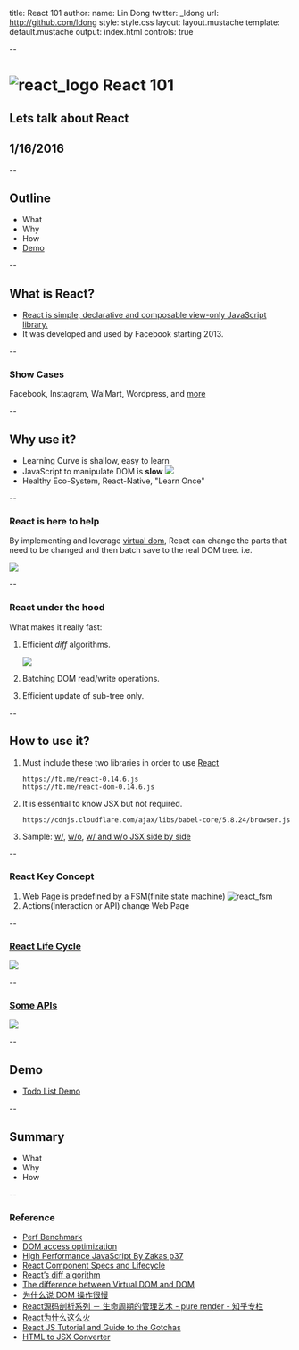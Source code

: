 title: React 101
author:
  name: Lin Dong
  twitter: _ldong
  url: http://github.com/ldong
style: style.css
layout: layout.mustache
template: default.mustache
output: index.html
controls: true

--

# <img src="./screenshots/react_logo.png" alt="react_logo" class="react-logo"/> React 101
## Lets talk about React
## 1/16/2016

--

## Outline

* What
* Why
* How
* [Demo](https://jsfiddle.net/ldong/apao5wse/6/embedded/result/)

--

## **What is React?**
* [React is simple, declarative and composable view-only JavaScript library.](https://facebook.github.io/react/docs/why-react.html)
* It was developed and used by Facebook starting 2013.

--
### Show Cases
Facebook, Instagram, WalMart, Wordpress, and [more](http://builtwithreact.io/)

--

## **Why use it?**
* Learning Curve is shallow, easy to learn
* JavaScript to manipulate DOM is **slow**
    ![](./screenshots/JavaScript_DOM_Slow.png)
* Healthy Eco-System, React-Native, "Learn Once"

--

### **React is here to help**

By implementing and leverage [virtual dom](http://tonyfreed.com/blog/what_is_virtual_dom), React can change the parts
that need to be changed and then batch save to the real DOM tree. i.e.

![](./screenshots/virtual_dom_tree_mapping.png)


--

### **React under the hood**
What makes it really fast:

1. Efficient *diff* algorithms.

    ![](./screenshots/diff.png)

2. Batching DOM read/write operations.
3. Efficient update of sub-tree only.

--

## **How to use it?**
1. Must include these two libraries in order to use [React](https://facebook.github.io/react/)

    ```text
    https://fb.me/react-0.14.6.js
    https://fb.me/react-dom-0.14.6.js
    ```

2. It is essential to know JSX but not required.
    ```
    https://cdnjs.cloudflare.com/ajax/libs/babel-core/5.8.24/browser.js
    ```

3. Sample: [w/](https://jsfiddle.net/reactjs/69z2wepo/), [w/o](https://jsfiddle.net/reactjs/5vjqabv3/), [w/ and w/o JSX side by side](http://tinyurl.com/j8ahhyt)

--

### React Key Concept

1. Web Page is predefined by a FSM(finite state machine)
    <img src="./screenshots/react_state_machine.jpg" alt="react_fsm" class="react-fsm"/>
2. Actions(Interaction or API) change Web Page

--
### [React Life Cycle](https://facebook.github.io/react/docs/component-specs.html)

<img src="./screenshots/react_life_cycle3.png" class="react-lifecycle"/>

--
### [Some APIs](https://facebook.github.io/react/docs/component-specs.html)

![](./screenshots/react_life_cycle1.png)

--

## Demo

* [Todo List Demo](https://jsfiddle.net/ldong/apao5wse/6/)

--

## Summary

* What
* Why
* How

--

### Reference
* [Perf Benchmark](http://www.domgan.com/benchmark/)
* [DOM access optimization](http://www.phpied.com/dom-access-optimization/)
* [High Performance JavaScript By Zakas p37](http://shop.oreilly.com/product/9780596802806.do)
* [React Component Specs and Lifecycle](http://facebook.github.io/react/docs/component-specs.html)
* [React’s diff algorithm](http://calendar.perfplanet.com/2013/diff/)
* [The difference between Virtual DOM and DOM](http://reactkungfu.com/2015/10/the-difference-between-virtual-dom-and-dom/)
* [为什么说 DOM 操作很慢](https://leozdgao.me/why-dom-slow/)
* [React源码剖析系列 － 生命周期的管理艺术 - pure render - 知乎专栏](http://zhuanlan.zhihu.com/purerender/20312691)
* [React为什么这么火](http://www.dang-jian.com/labs/why-react/#/title)
* [React JS Tutorial and Guide to the Gotchas](https://zapier.com/engineering/react-js-tutorial-guide-gotchas/)
* [HTML to JSX Converter](https://facebook.github.io/react/html-jsx.html)
